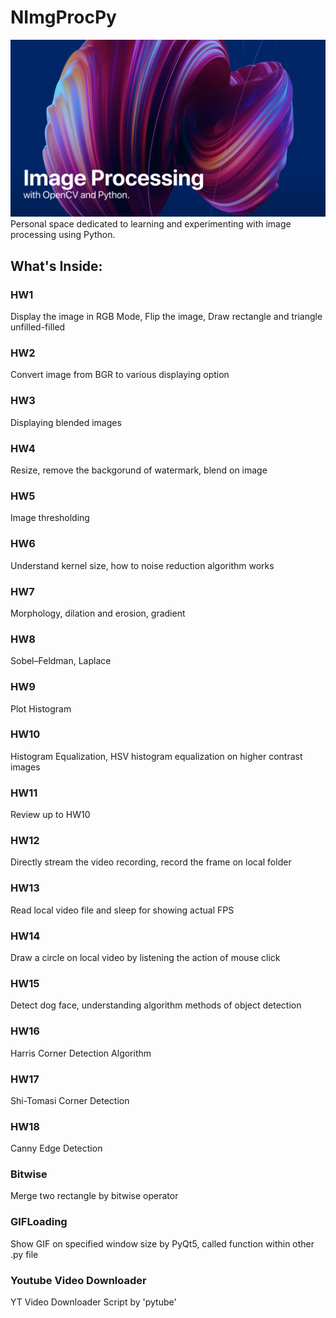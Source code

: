 # NImgProcPy

<img src="Assets/Readme/BG.png" alt="Background Image" width="600"/>
Personal space dedicated to learning and experimenting with image processing using Python. 

## What's Inside:

### HW1 
Display the image in RGB Mode, Flip the image, Draw rectangle and triangle unfilled-filled

### HW2 
Convert image from BGR to various displaying option

### HW3
Displaying blended images

### HW4
Resize, remove the backgorund of watermark, blend on image

### HW5
Image thresholding

### HW6
Understand kernel size, how to noise reduction algorithm works

### HW7
Morphology, dilation and erosion, gradient

### HW8
Sobel–Feldman, Laplace

### HW9
Plot Histogram

### HW10
Histogram Equalization, HSV histogram equalization on higher contrast images

### HW11
Review up to HW10

### HW12
Directly stream the video recording, record the frame on local folder

### HW13
Read local video file and sleep for showing actual FPS

### HW14
Draw a circle on local video by listening the action of mouse click

### HW15
Detect dog face, understanding algorithm methods of object detection

### HW16
Harris Corner Detection Algorithm

### HW17
Shi-Tomasi Corner Detection

### HW18
Canny Edge Detection

### Bitwise
Merge two rectangle by bitwise operator

### GIFLoading
Show GIF on specified window size by PyQt5, called function within other .py file

### Youtube Video Downloader
YT Video Downloader Script by 'pytube'



